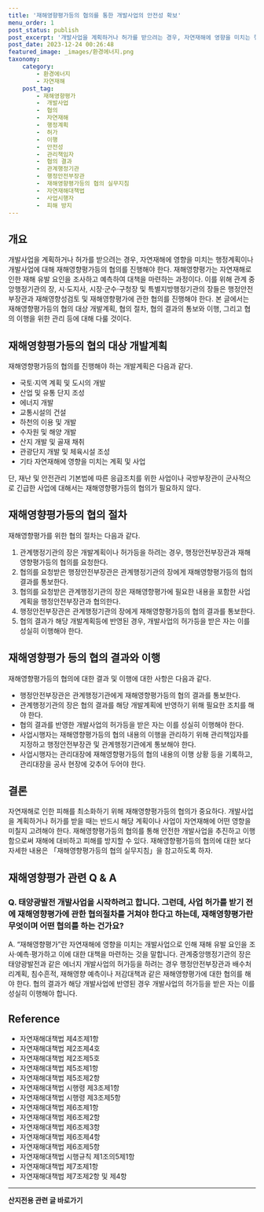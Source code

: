 ```yaml
---
title: '재해영향평가등의 협의를 통한 개발사업의 안전성 확보'
menu_order: 1
post_status: publish
post_excerpt: '개발사업을 계획하거나 허가를 받으려는 경우, 자연재해에 영향을 미치는 행정계획이나 개발사업에 대해 재해영향평가등의 협의를 진행해야 한다. 재해영향평가는 자연재해로 인한 재해 유발 요인을 조사하고 예측하여 대책을 마련하는 과정이다. 이를 위해 관계 중앙행정기관의 장, 시 도지사, 시장 군수 구청장 및 특별지방행정기관의 장들은 행정안전부장관과 재해영향성검토 및 재해영향평가에 관한 협의를 진행해야 한다. 본 글에서는 재해영향평가등의 협의 대상 개발계획, 협의 절차, 협의 결과의 통보와 이행, 그리고 협의 이행을 위한 관리 등에 대해 다룰 것이다.'
post_date: 2023-12-24 00:26:48
featured_image: _images/환경에너지.png
taxonomy:
    category:
        - 환경에너지
        - 자연재해
    post_tag:
        - 재해영향평가
        -  개발사업
        -  협의
        -  자연재해
        -  행정계획
        -  허가
        -  이행
        -  안전성
        -  관리책임자
        -  협의 결과
        -  관계행정기관
        -  행정안전부장관
        -  재해영향평가등의 협의 실무지침
        -  자연재해대책법
        -  사업시행자
        -  피해 방지
---
```



## 개요
개발사업을 계획하거나 허가를 받으려는 경우, 자연재해에 영향을 미치는 행정계획이나 개발사업에 대해 재해영향평가등의 협의를 진행해야 한다. 재해영향평가는 자연재해로 인한 재해 유발 요인을 조사하고 예측하여 대책을 마련하는 과정이다. 이를 위해 관계 중앙행정기관의 장, 시·도지사, 시장·군수·구청장 및 특별지방행정기관의 장들은 행정안전부장관과 재해영향성검토 및 재해영향평가에 관한 협의를 진행해야 한다. 본 글에서는 재해영향평가등의 협의 대상 개발계획, 협의 절차, 협의 결과의 통보와 이행, 그리고 협의 이행을 위한 관리 등에 대해 다룰 것이다. 

## 재해영향평가등의 협의 대상 개발계획
재해영향평가등의 협의를 진행해야 하는 개발계획은 다음과 같다.

- 국토·지역 계획 및 도시의 개발
- 산업 및 유통 단지 조성
- 에너지 개발
- 교통시설의 건설
- 하천의 이용 및 개발
- 수자원 및 해양 개발
- 산지 개발 및 골재 채취
- 관광단지 개발 및 체육시설 조성
- 기타 자연재해에 영향을 미치는 계획 및 사업

단, 재난 및 안전관리 기본법에 따른 응급조치를 위한 사업이나 국방부장관이 군사적으로 긴급한 사업에 대해서는 재해영향평가등의 협의가 필요하지 않다.

## 재해영향평가등의 협의 절차
재해영향평가를 위한 협의 절차는 다음과 같다.

1. 관계행정기관의 장은 개발계획이나 허가등을 하려는 경우, 행정안전부장관과 재해영향평가등의 협의를 요청한다.
2. 협의를 요청받은 행정안전부장관은 관계행정기관의 장에게 재해영향평가등의 협의 결과를 통보한다.
3. 협의를 요청받은 관계행정기관의 장은 재해영향평가에 필요한 내용을 포함한 사업계획을 행정안전부장관과 협의한다.
4. 행정안전부장관은 관계행정기관의 장에게 재해영향평가등의 협의 결과를 통보한다.
5. 협의 결과가 해당 개발계획등에 반영된 경우, 개발사업의 허가등을 받은 자는 이를 성실히 이행해야 한다.

## 재해영향평가 등의 협의 결과와 이행
재해영향평가등의 협의에 대한 결과 및 이행에 대한 사항은 다음과 같다.

- 행정안전부장관은 관계행정기관에게 재해영향평가등의 협의 결과를 통보한다.
- 관계행정기관의 장은 협의 결과를 해당 개발계획에 반영하기 위해 필요한 조치를 해야 한다.
- 협의 결과를 반영한 개발사업의 허가등을 받은 자는 이를 성실히 이행해야 한다.
- 사업시행자는 재해영향평가등의 협의 내용의 이행을 관리하기 위해 관리책임자를 지정하고 행정안전부장관 및 관계행정기관에게 통보해야 한다.
- 사업시행자는 관리대장에 재해영향평가등의 협의 내용의 이행 상황 등을 기록하고, 관리대장을 공사 현장에 갖추어 두어야 한다.

## 결론
자연재해로 인한 피해를 최소화하기 위해 재해영향평가등의 협의가 중요하다. 개발사업을 계획하거나 허가를 받을 때는 반드시 해당 계획이나 사업이 자연재해에 어떤 영향을 미칠지 고려해야 한다. 재해영향평가등의 협의를 통해 안전한 개발사업을 추진하고 이행함으로써 재해에 대비하고 피해를 방지할 수 있다. 재해영향평가등의 협의에 대한 보다 자세한 내용은 「재해영향평가등의 협의 실무지침」을 참고하도록 하자.

## 재해영향평가 관련 Q & A 

### Q. 태양광발전 개발사업을 시작하려고 합니다. 그런데, 사업 허가를 받기 전에 재해영향평가에 관한 협의절차를 거쳐야 한다고 하는데, 재해영향평가란 무엇이며 어떤 협의를 하는 건가요? 
A. “재해영향평가”란 자연재해에 영향을 미치는 개발사업으로 인해 재해 유발 요인을 조사·예측·평가하고 이에 대한 대책을 마련하는 것을 말합니다. 관계중앙행정기관의 장은 태양광발전과 같은 에너지 개발사업의 허가등을 하려는 경우 행정안전부장관과 배수처리계획, 침수흔적, 재해영향 예측이나 저감대책과 같은 재해영향평가에 대한 협의를 해야 한다. 협의 결과가 해당 개발사업에 반영된 경우 개발사업의 허가등을 받은 자는 이를 성실히 이행해야 합니다.

## Reference
- 자연재해대책법 제4조제1항
- 자연재해대책법 제2조제4호
- 자연재해대책법 제2조제5호
- 자연재해대책법 제5조제1항
- 자연재해대책법 제5조제2항
- 자연재해대책법 시행령 제3조제1항
- 자연재해대책법 시행령 제3조제5항
- 자연재해대책법 제6조제1항
- 자연재해대책법 제6조제2항
- 자연재해대책법 제6조제3항
- 자연재해대책법 제6조제4항
- 자연재해대책법 제6조제5항
- 자연재해대책법 시행규칙 제1조의5제1항
- 자연재해대책법 제7조제1항
- 자연재해대책법 제7조제2항 및 제4항
<!-- wp:separator -->
<hr class="wp-block-separator has-alpha-channel-opacity"/>
<!-- /wp:separator -->

<!-- wp:group {"backgroundColor":"base","layout":{"type":"constrained"}} -->
<div class="wp-block-group has-base-background-color has-background"><!-- wp:paragraph {"align":"center","fontSize":"medium"} -->
<p class="has-text-align-center has-large-font-size"><strong>산지전용 관련 글 바로가기</strong></p>
<!-- /wp:paragraph -->


<!-- wp:latest-posts
{"categories":[{"id":23287,"count":19,"description":"","link":"https://uknowlaw.com/category/%ec%82%b0%ec%a7%80%ec%a0%84%ec%9a%a9/","name":"산지전용","slug":"산지전용","taxonomy":"category","parent":0,"meta":[],"_links":{"self":[{"href":"https://uknowlaw.com/wp-json/wp/v2/categories/23287"}],"collection":[{"href":"https://uknowlaw.com/wp-json/wp/v2/categories"}],"about":[{"href":"https://uknowlaw.com/wp-json/wp/v2/taxonomies/category"}],"wp:post_type":[{"href":"https://uknowlaw.com/wp-json/wp/v2/posts?categories=23287"}],"curies":[{"name":"wp","href":"https://api.w.org/{rel}","templated":true}]}}],"postsToShow":100,"excerptLength":28,"postLayout":"grid","columns":2,"featuredImageAlign":"left","featuredImageSizeSlug":"large","fontSize":"small"} /--></div>
<!-- /wp:group -->
